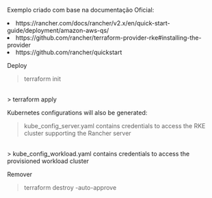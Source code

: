 Exemplo criado com base na documentação Oficial: 

<li> https://rancher.com/docs/rancher/v2.x/en/quick-start-guide/deployment/amazon-aws-qs/

<li> https://github.com/rancher/terraform-provider-rke#installing-the-provider

<li> https://github.com/rancher/quickstart

Deploy

> terraform init
<br>
> terraform apply

Kubernetes configurations will also be generated:

> kube_config_server.yaml contains credentials to access the RKE cluster supporting the Rancher server
<br>
> kube_config_workload.yaml contains credentials to access the provisioned workload cluster

Remover

> terraform destroy -auto-approve
